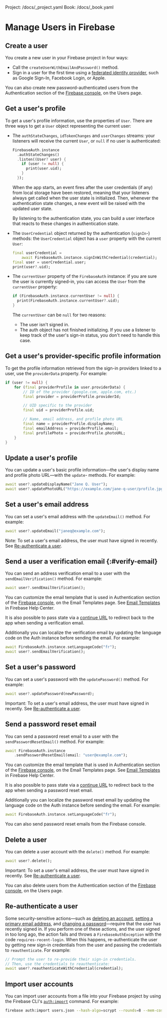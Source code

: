 Project: /docs/_project.yaml
Book: /docs/_book.yaml

<link rel="stylesheet" type="text/css" href="/styles/docs.css" />

# Manage Users in Firebase

## Create a user

You create a new user in your Firebase project in four ways:

- Call the `createUserWithEmailAndPassword()` method.
- Sign in a user for the first time using a [federated identity provider](/docs/auth/flutter/federated-auth),
  such as Google Sign-In, Facebook Login, or Apple.

You can also create new password-authenticated users from the Authentication
section of the [Firebase console](https://console.firebase.google.com/), on the Users page.

## Get a user's profile

To get a user's profile information, use the properties of `User`. There are
three ways to get a `User` object representing the current user:

- The `authStateChanges`, `idTokenChanges` and `userChanges` streams: your
  listeners will receive the current `User`, or `null` if no user is
  authenticated:

  ```dart
  FirebaseAuth.instance
    .authStateChanges()
    .listen((User? user) {
      if (user != null) {
        print(user.uid);
      }
    });
  ```

  When the app starts, an event fires after the user credentials (if any) from
  local storage have been restored, meaning that your listeners always get
  called when the user state is initialized. Then, whenever the authentication
  state changes, a new event will be raised with the updated user state.

  By listening to the authentication state, you can build a user interface that
  reacts to these changes in authentication state.

- The `UserCredential` object returned by the authentication (`signIn`-)
  methods: the `UserCredential` object has a `user` property with the current
  `User`:

  ```dart
  final userCredential =
      await FirebaseAuth.instance.signInWithCredential(credential);
  final user = userCredential.user;
  print(user?.uid);
  ```

- The `currentUser` property of the `FirebaseAuth` instance: if you are sure the
  user is currently signed-in, you can access the `User` from the `currentUser`
  property:

  ```dart
  if (FirebaseAuth.instance.currentUser != null) {
    print(FirebaseAuth.instance.currentUser?.uid);
  }
  ```

  The `currentUser` can be `null` for two reasons:

  - The user isn't signed in.
  - The auth object has not finished initializing. If you use a listener to keep
    track of the user's sign-in status, you don't need to handle this case.


## Get a user's provider-specific profile information

To get the profile information retrieved from the sign-in providers linked to a
user, use the `providerData` property. For example:

```dart
if (user != null) {
    for (final providerProfile in user.providerData) {
        // ID of the provider (google.com, apple.com, etc.)
        final provider = providerProfile.providerId;

        // UID specific to the provider
        final uid = providerProfile.uid;

        // Name, email address, and profile photo URL
        final name = providerProfile.displayName;
        final emailAddress = providerProfile.email;
        final profilePhoto = providerProfile.photoURL;
    }
}
```

## Update a user's profile

You can update a user's basic profile information&mdash;the user's display name
and profile photo URL&mdash;with the `update`- methods. For example:

```dart
await user?.updateDisplayName("Jane Q. User");
await user?.updatePhotoURL("https://example.com/jane-q-user/profile.jpg");
```

## Set a user's email address

You can set a user's email address with the `updateEmail()` method. For example:

```dart
await user?.updateEmail("janeq@example.com");
```

Note: To set a user's email address, the user must have signed in recently.
See [Re-authenticate a user](#re-authenticate_a_user).

## Send a user a verification email {:#verify-email}

You can send an address verification email to a user with the
`sendEmailVerification()` method. For example:

```dart
await user?.sendEmailVerification();
```

You can customize the email template that is used in Authentication section of
the [Firebase console](https://console.firebase.google.com/), on the Email Templates page.
See [Email Templates](https://support.google.com/firebase/answer/7000714) in
Firebase Help Center.

It is also possible to pass state via a
[continue URL](passing-state-in-email-actions) to redirect back
to the app when sending a verification email.

Additionally you can localize the verification email by updating the language
code on the Auth instance before sending the email. For example:

```dart
await FirebaseAuth.instance.setLanguageCode("fr");
await user?.sendEmailVerification();
```

## Set a user's password

You can set a user's password with the `updatePassword()` method. For example:

```dart
await user?.updatePassword(newPassword);
```

Important: To set a user's email address, the user must have signed in recently.
See [Re-authenticate a user](#re-authenticate_a_user).

## Send a password reset email

You can send a password reset email to a user with the `sendPasswordResetEmail()`
method. For example:

```dart
await FirebaseAuth.instance
    .sendPasswordResetEmail(email: "user@example.com");
```

You can customize the email template that is used in Authentication section of
the [Firebase console](https://console.firebase.google.com/), on the Email Templates page.
See [Email Templates](https://support.google.com/firebase/answer/7000714) in
Firebase Help Center.

It is also possible to pass state via a
[continue URL](/docs/auth/android/passing-state-in-email-actions) to redirect back
to the app when sending a password reset email.

Additionally you can localize the password reset email by updating the language
code on the Auth instance before sending the email. For example:

```dart
await FirebaseAuth.instance.setLanguageCode("fr");
```

You can also send password reset emails from the Firebase console.

## Delete a user

You can delete a user account with the `delete()` method. For example:

```dart
await user?.delete();
```

Important: To set a user's email address, the user must have signed in recently.
See [Re-authenticate a user](#re-authenticate_a_user).


You can also delete users from the Authentication section of the
[Firebase console](https://console.firebase.google.com/), on the Users page.

## Re-authenticate a user

Some security-sensitive actions&mdash;such as
[deleting an account](#delete_a_user),
[setting a primary email address](#set_a_users_email_address), and
[changing a password](#set_a_users_password)&mdash;require that the user has
recently signed in. If you perform one of these actions, and the user signed in
too long ago, the action fails and throws a `FirebaseAuthException` with the code
`requires-recent-login`.
When this happens, re-authenticate the user by getting new sign-in credentials
from the user and passing the credentials to `reauthenticate`. For example:

```dart
// Prompt the user to re-provide their sign-in credentials.
// Then, use the credentials to reauthenticate:
await user?.reauthenticateWithCredential(credential);
```

## Import user accounts

You can import user accounts from a file into your Firebase project by using the
Firebase CLI's [`auth:import`](/docs/cli/auth-import) command. For example:

```bash
firebase auth:import users.json --hash-algo=scrypt --rounds=8 --mem-cost=14
```

